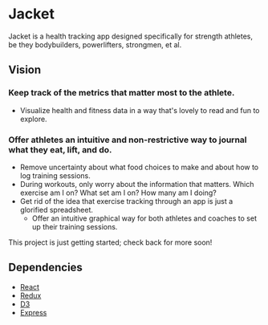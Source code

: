 # Jacket
Jacket is a health tracking app designed specifically for strength athletes, be they bodybuilders, powerlifters, strongmen, et al.

## Vision
### Keep track of the metrics that matter most to the athlete. 
* Visualize health and fitness data in a way that's lovely to read and fun to explore.

### Offer athletes an intuitive and non-restrictive way to journal what they eat, lift, and do. 
* Remove uncertainty about what food choices to make and about how to log training sessions.
* During workouts, only worry about the information that matters. Which exercise am I on? What set am I on? How many am I doing?
* Get rid of the idea that exercise tracking through an app is just a glorified spreadsheet.
	* Offer an intuitive graphical way for both athletes and coaches to set up their training sessions.


This project is just getting started; check back for more soon!

## Dependencies
* [React](https://github.com/facebook/react)
* [Redux](https://github.com/reduxjs/redux)
* [D3](https://github.com/d3/d3)
* [Express](https://github.com/expressjs/express)
